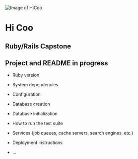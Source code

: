 ![Image of HiCoo](https://d30y9cdsu7xlg0.cloudfront.net/png/1112469-200.png)

# Hi Coo

## Ruby/Rails Capstone

## Project and README in progress


* Ruby version

* System dependencies

* Configuration

* Database creation

* Database initialization

* How to run the test suite

* Services (job queues, cache servers, search engines, etc.)

* Deployment instructions

* ...
